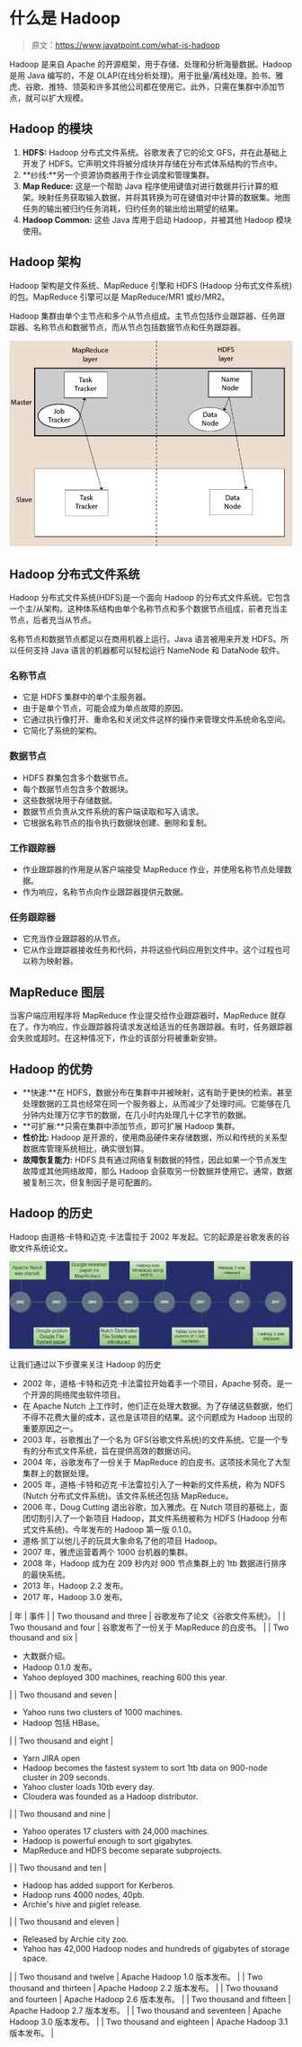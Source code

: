 # 什么是 Hadoop

> 原文：<https://www.javatpoint.com/what-is-hadoop>

Hadoop 是来自 Apache 的开源框架，用于存储、处理和分析海量数据。Hadoop 是用 Java 编写的，不是 OLAP(在线分析处理)。用于批量/离线处理。脸书、雅虎、谷歌、推特、领英和许多其他公司都在使用它。此外，只需在集群中添加节点，就可以扩大规模。

## Hadoop 的模块

1.  **HDFS:** Hadoop 分布式文件系统。谷歌发表了它的论文 GFS，并在此基础上开发了 HDFS。它声明文件将被分成块并存储在分布式体系结构的节点中。
2.  **纱线:**另一个资源协商器用于作业调度和管理集群。
3.  **Map Reduce:** 这是一个帮助 Java 程序使用键值对进行数据并行计算的框架。映射任务获取输入数据，并将其转换为可在键值对中计算的数据集。地图任务的输出被归约任务消耗，归约任务的输出给出期望的结果。
4.  **Hadoop Common:** 这些 Java 库用于启动 Hadoop，并被其他 Hadoop 模块使用。

## Hadoop 架构

Hadoop 架构是文件系统、MapReduce 引擎和 HDFS (Hadoop 分布式文件系统)的包。MapReduce 引擎可以是 MapReduce/MR1 或纱/MR2。

Hadoop 集群由单个主节点和多个从节点组成。主节点包括作业跟踪器、任务跟踪器、名称节点和数据节点，而从节点包括数据节点和任务跟踪器。

![Hadoop Architecture](img/d27b6cabac8aa0c00aa3c31ec595a5e2.png)

## Hadoop 分布式文件系统

Hadoop 分布式文件系统(HDFS)是一个面向 Hadoop 的分布式文件系统。它包含一个主/从架构。这种体系结构由单个名称节点和多个数据节点组成，前者充当主节点，后者充当从节点。

名称节点和数据节点都足以在商用机器上运行。Java 语言被用来开发 HDFS。所以任何支持 Java 语言的机器都可以轻松运行 NameNode 和 DataNode 软件。

### 名称节点

*   它是 HDFS 集群中的单个主服务器。
*   由于是单个节点，可能会成为单点故障的原因。
*   它通过执行像打开、重命名和关闭文件这样的操作来管理文件系统命名空间。
*   它简化了系统的架构。

### 数据节点

*   HDFS 群集包含多个数据节点。
*   每个数据节点包含多个数据块。
*   这些数据块用于存储数据。
*   数据节点负责从文件系统的客户端读取和写入请求。
*   它根据名称节点的指令执行数据块创建、删除和复制。

### 工作跟踪器

*   作业跟踪器的作用是从客户端接受 MapReduce 作业，并使用名称节点处理数据。
*   作为响应，名称节点向作业跟踪器提供元数据。

### 任务跟踪器

*   它充当作业跟踪器的从节点。
*   它从作业跟踪器接收任务和代码，并将这些代码应用到文件中。这个过程也可以称为映射器。

## MapReduce 图层

当客户端应用程序将 MapReduce 作业提交给作业跟踪器时，MapReduce 就存在了。作为响应，作业跟踪器将请求发送给适当的任务跟踪器。有时，任务跟踪器会失败或超时。在这种情况下，作业的该部分将被重新安排。

## Hadoop 的优势

*   **快速:**在 HDFS，数据分布在集群中并被映射，这有助于更快的检索。甚至处理数据的工具也经常在同一个服务器上，从而减少了处理时间。它能够在几分钟内处理万亿字节的数据，在几小时内处理几十亿字节的数据。
*   **可扩展:**只需在集群中添加节点，即可扩展 Hadoop 集群。
*   **性价比:** Hadoop 是开源的，使用商品硬件来存储数据，所以和传统的关系型数据库管理系统相比，确实很划算。
*   **故障恢复能力:** HDFS 具有通过网络复制数据的特性，因此如果一个节点发生故障或其他网络故障，那么 Hadoop 会获取另一份数据并使用它。通常，数据被复制三次，但复制因子是可配置的。

## Hadoop 的历史

Hadoop 由道格·卡特和迈克·卡法雷拉于 2002 年发起。它的起源是谷歌发表的谷歌文件系统论文。

![History of Hadoop](img/daf5df04ffc2bd11fb1c9aa6c025b497.png)

让我们通过以下步骤来关注 Hadoop 的历史

*   2002 年，道格·卡特和迈克·卡法雷拉开始着手一个项目，Apache·努奇。是一个开源的网络爬虫软件项目。
*   在 Apache Nutch 上工作时，他们正在处理大数据。为了存储这些数据，他们不得不花费大量的成本，这也是该项目的结果。这个问题成为 Hadoop 出现的重要原因之一。
*   2003 年，谷歌推出了一个名为 GFS(谷歌文件系统)的文件系统。它是一个专有的分布式文件系统，旨在提供高效的数据访问。
*   2004 年，谷歌发布了一份关于 MapReduce 的白皮书。这项技术简化了大型集群上的数据处理。
*   2005 年，道格·卡特和迈克·卡法雷拉引入了一种新的文件系统，称为 NDFS (Nutch 分布式文件系统)。该文件系统还包括 MapReduce。
*   2006 年，Doug Cutting 退出谷歌，加入雅虎。在 Nutch 项目的基础上，面团切割引入了一个新项目 Hadoop，其文件系统被称为 HDFS (Hadoop 分布式文件系统)。今年发布的 Hadoop 第一版 0.1.0。
*   道格·凯丁以他儿子的玩具大象命名了他的项目 Hadoop。
*   2007 年，雅虎运营着两个 1000 台机器的集群。
*   2008 年，Hadoop 成为在 209 秒内对 900 节点集群上的 1tb 数据进行排序的最快系统。
*   2013 年，Hadoop 2.2 发布。
*   2017 年，Hadoop 3.0 发布。

| 年 | 事件 |
| Two thousand and three | 谷歌发布了论文《谷歌文件系统》。 |
| Two thousand and four | 谷歌发布了一份关于 MapReduce 的白皮书。 |
| Two thousand and six | 

*   大数据介绍。
*   Hadoop 0.1.0 发布。
*   Yahoo deployed 300 machines, reaching 600 this year.

 |
| Two thousand and seven | 

*   Yahoo runs two clusters of 1000 machines.
*   Hadoop 包括 HBase。

 |
| Two thousand and eight | 

*   Yarn JIRA open
*   Hadoop becomes the fastest system to sort 1tb data on 900-node cluster in 209 seconds.
*   Yahoo cluster loads 10tb every day.
*   Cloudera was founded as a Hadoop distributor.

 |
| Two thousand and nine | 

*   Yahoo operates 17 clusters with 24,000 machines.
*   Hadoop is powerful enough to sort gigabytes.
*   MapReduce and HDFS become separate subprojects.

 |
| Two thousand and ten | 

*   Hadoop has added support for Kerberos.
*   Hadoop runs 4000 nodes, 40pb.
*   Archie's hive and piglet release.

 |
| Two thousand and eleven | 

*   Released by Archie city zoo.
*   Yahoo has 42,000 Hadoop nodes and hundreds of gigabytes of storage space.

 |
| Two thousand and twelve | Apache Hadoop 1.0 版本发布。 |
| Two thousand and thirteen | Apache Hadoop 2.2 版本发布。 |
| Two thousand and fourteen | Apache Hadoop 2.6 版本发布。 |
| Two thousand and fifteen | Apache Hadoop 2.7 版本发布。 |
| Two thousand and seventeen | Apache Hadoop 3.0 版本发布。 |
| Two thousand and eighteen | Apache Hadoop 3.1 版本发布。 |